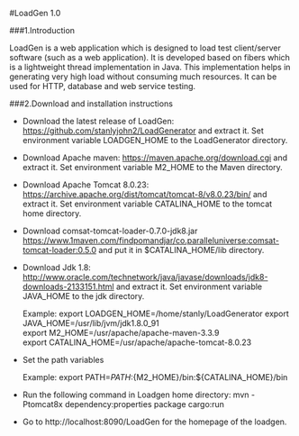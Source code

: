 #LoadGen 1.0

###1.Introduction

LoadGen is a  web application which is designed to load test client/server software (such as a web application). It is developed based on fibers which is a lightweight thread implementation in Java. This implementation helps in generating very high load without consuming much resources. It can be used for HTTP, database and web service testing.

###2.Download and installation instructions

- Download the latest release of LoadGen: https://github.com/stanlyjohn2/LoadGenerator and extract it. Set environment variable LOADGEN_HOME to the LoadGenerator directory.
- Download Apache maven: https://maven.apache.org/download.cgi and extract it. Set environment variable M2_HOME to the Maven directory.
- Download Apache Tomcat 8.0.23: https://archive.apache.org/dist/tomcat/tomcat-8/v8.0.23/bin/  and extract it. Set environment variable CATALINA_HOME to the tomcat home directory.
- Download comsat-tomcat-loader-0.7.0-jdk8.jar  https://www.1maven.com/findpomandjar/co.paralleluniverse:comsat-tomcat-loader:0.5.0 and put it in $CATALINA_HOME/lib directory.
- Download Jdk 1.8: http://www.oracle.com/technetwork/java/javase/downloads/jdk8-downloads-2133151.html and extract it. Set environment variable JAVA_HOME to the jdk directory.

  Example: export LOADGEN_HOME=/home/stanly/LoadGenerator
      	   export JAVA_HOME=/usr/lib/jvm/jdk1.8.0_91                                   
  	       export M2_HOME=/usr/apache/apache-maven-3.3.9                               
   	    	 export CATALINA_HOME=/usr/apache/apache-tomcat-8.0.23  

- Set the path variables 
		
	Example: export PATH=${PATH}:${M2_HOME}/bin:${CATALINA_HOME}/bin  

- Run the following command in Loadgen home directory: mvn -Ptomcat8x dependency:properties package cargo:run

- Go to http://localhost:8090/LoadGen for the homepage of the loadgen.



